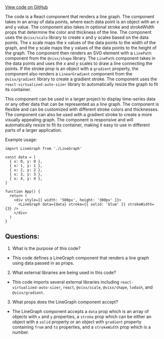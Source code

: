 [View code on GitHub](zoo-labs/zoo/blob/master/core/src/components/LineGraph/index.tsx)

The code is a React component that renders a line graph. The component takes in an array of data points, where each data point is an object with an x and y value. The component also takes in optional stroke and strokeWidth props that determine the color and thickness of the line. The component uses the `@visx/scale` library to create x and y scales based on the data points. The x scale maps the x values of the data points to the width of the graph, and the y scale maps the y values of the data points to the height of the graph. The component then renders an SVG element with a `LinePath` component from the `@visx/shape` library. The `LinePath` component takes in the data points and uses the x and y scales to draw a line connecting the points. If the stroke prop is an object with a `gradient` property, the component also renders a `LinearGradient` component from the `@visx/gradient` library to create a gradient stroke. The component uses the `react-virtualized-auto-sizer` library to automatically resize the graph to fit its container. 

This component can be used in a larger project to display time-series data or any other data that can be represented as a line graph. The component is flexible and can be customized with different stroke colors and thicknesses. The component can also be used with a gradient stroke to create a more visually appealing graph. The component is responsive and will automatically resize to fit its container, making it easy to use in different parts of a larger application. 

Example usage:

```
import LineGraph from './LineGraph'

const data = [
  { x: 0, y: 0 },
  { x: 1, y: 1 },
  { x: 2, y: 2 },
  { x: 3, y: 3 },
  { x: 4, y: 4 },
]

function App() {
  return (
    <div style={{ width: '500px', height: '300px' }}>
      <LineGraph data={data} stroke={{ solid: 'blue' }} strokeWidth={3} />
    </div>
  )
}
```
## Questions: 
 1. What is the purpose of this code?
- This code defines a LineGraph component that renders a line graph using data passed in as props.

2. What external libraries are being used in this code?
- This code imports several external libraries including `react-virtualized-auto-sizer`, `react`, `@visx/scale`, `@visx/shape`, `lodash`, and `@visx/gradient`.

3. What props does the LineGraph component accept?
- The LineGraph component accepts a `data` prop which is an array of objects with `x` and `y` properties, a `stroke` prop which can be either an object with a `solid` property or an object with `gradient` property containing `from` and `to` properties, and a `strokeWidth` prop which is a number.